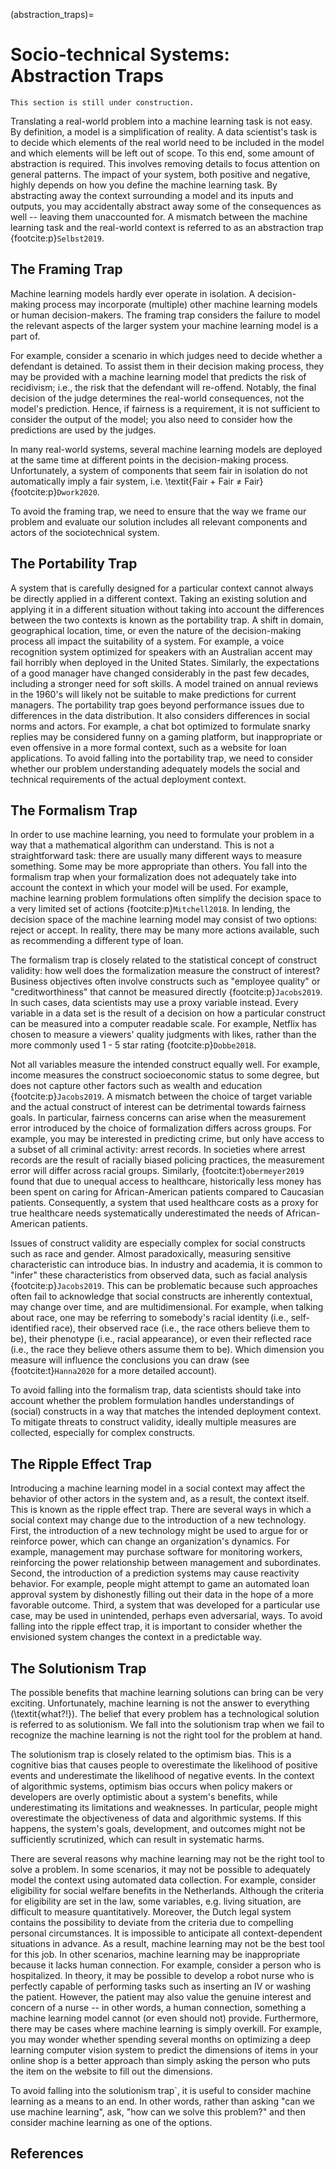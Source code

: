 (abstraction_traps)=

# Socio-technical Systems: Abstraction Traps

```{warning}
This section is still under construction.
```

Translating a real-world problem into a machine learning task is not easy. By definition, a model is a simplification of reality. A data scientist's task is to decide which elements of the real world need to be included in the model and which elements will be left out of scope. To this end, some amount of abstraction is required. This involves removing details to focus attention on general patterns. The impact of your system, both positive and negative, highly depends on how you define the machine learning task. By abstracting away the context surrounding a model and its inputs and outputs, you may accidentally abstract away some of the consequences as well -- leaving them unaccounted for. A mismatch between the machine learning task and the real-world context is referred to as an abstraction trap {footcite:p}`Selbst2019`.

## The Framing Trap

Machine learning models hardly ever operate in isolation. A decision-making process may incorporate (multiple) other machine learning models or human decision-makers. The framing trap considers the failure to model the relevant aspects of the larger system your machine learning model is a part of.

For example, consider a scenario in which judges need to decide whether a defendant is detained. To assist them in their decision making process, they may be provided with a machine learning model that predicts the risk of recidivism; i.e., the risk that the defendant will re-offend. Notably, the final decision of the judge determines the real-world consequences, not the model's prediction. Hence, if fairness is a requirement, it is not sufficient to consider the output of the model; you also need to consider how the predictions are used by the judges.

In many real-world systems, several machine learning models are deployed at the same time at different points in the decision-making process. Unfortunately, a system of components that seem fair in isolation do not automatically imply a fair system, i.e. \textit{Fair + Fair $\neq$ Fair} {footcite:p}`Dwork2020`.

To avoid the framing trap, we need to ensure that the way we frame our problem and evaluate our solution includes all relevant components and actors of the sociotechnical system.

## The Portability Trap

A system that is carefully designed for a particular context cannot always be directly applied in a different context. Taking an existing solution and applying it in a different situation without taking into account the differences between the two contexts is known as the portability trap. A shift in domain, geographical location, time, or even the nature of the decision-making process all impact the suitability of a system. For example, a voice recognition system optimized for speakers with an Australian accent may fail horribly when deployed in the United States. Similarly, the expectations of a good manager have changed considerably in the past few decades, including a stronger need for soft skills. A model trained on annual reviews in the 1960's will likely not be suitable to make predictions for current managers. The portability trap goes beyond performance issues due to differences in the data distribution. It also considers differences in social norms and actors. For example, a chat bot optimized to formulate snarky replies may be considered funny on a gaming platform, but inappropriate or even offensive in a more formal context, such as a website for loan applications. To avoid falling into the portability trap, we need to consider whether our problem understanding adequately models the social and technical requirements of the actual deployment context.

## The Formalism Trap

In order to use machine learning, you need to formulate your problem in a way that a mathematical algorithm can understand. This is not a straightforward task: there are usually many different ways to measure something. Some may be more appropriate than others. You fall into the formalism trap when your formalization does not adequately take into account the context in which your model will be used. For example, machine learning problem formulations often simplify the decision space to a very limited set of actions {footcite:p}`Mitchell2018`. In lending, the decision space of the machine learning model may consist of two options: reject or accept. In reality, there may be many more actions available, such as recommending a different type of loan.

The formalism trap is closely related to the statistical concept of construct validity: how well does the formalization measure the construct of interest? Business objectives often involve constructs such as "employee quality" or "creditworthiness" that cannot be measured directly {footcite:p}`Jacobs2019`. In such cases, data scientists may use a proxy variable instead. Every variable in a data set is the result of a decision on how a particular construct can be measured into a computer readable scale. For example, Netflix has chosen to measure a viewers' quality judgments with likes, rather than the more commonly used 1 - 5 star rating {footcite:p}`Dobbe2018`.

Not all variables measure the intended construct equally well. For example, income measures the construct socioeconomic status to some degree, but does not capture other factors such as wealth and education {footcite:p}`Jacobs2019`. A mismatch between the choice of target variable and the actual construct of interest can be detrimental towards fairness goals. In particular, fairness concerns can arise when the measurement error introduced by the choice of formalization differs across groups. For example, you may be interested in predicting crime, but only have access to a subset of all criminal activity: arrest records. In societies where arrest records are the result of racially biased policing practices, the measurement error will differ across racial groups. Similarly, {footcite:t}`obermeyer2019` found that due to unequal access to healthcare, historically less money has been spent on caring for African-American patients compared to Caucasian patients. Consequently, a system that used healthcare costs as a proxy for true healthcare needs systematically underestimated the needs of African-American patients.

Issues of construct validity are especially complex for social constructs such as race and gender. Almost paradoxically, measuring sensitive characteristic can introduce bias. In industry and academia, it is common to "infer" these characteristics from observed data, such as facial analysis {footcite:p}`Jacobs2019`. This can be problematic because such approaches often fail to acknowledge that social constructs are inherently contextual, may change over time, and are multidimensional. For example, when talking about race, one may be referring to somebody's racial identity (i.e., self-identified race), their observed race (i.e., the race others believe them to be), their phenotype (i.e., racial appearance), or even their reflected race (i.e., the race they believe others assume them to be). Which dimension you measure will influence the conclusions you can draw (see {footcite:t}`Hanna2020` for a more detailed account).

To avoid falling into the formalism trap, data scientists should take into account whether the problem formulation handles understandings of (social) constructs in a way that matches the intended deployment context. To mitigate threats to construct validity, ideally multiple measures are collected, especially for complex constructs.

## The Ripple Effect Trap

Introducing a machine learning model in a social context may affect the behavior of other actors in the system and, as a result, the context itself. This is known as the ripple effect trap. There are several ways in which a social context may change due to the introduction of a new technology. First, the introduction of a new technology might be used to argue for or reinforce power, which can change an organization's dynamics. For example, management may purchase software for monitoring workers, reinforcing the power relationship between management and subordinates. Second, the introduction of a prediction systems may cause reactivity behavior. For example, people might attempt to game an automated loan approval system by dishonestly filling out their data in the hope of a more favorable outcome. Third, a system that was developed for a particular use case, may be used in unintended, perhaps even adversarial, ways. To avoid falling into the ripple effect trap, it is important to consider whether the envisioned system changes the context in a predictable way.

## The Solutionism Trap

The possible benefits that machine learning solutions can bring can be very exciting. Unfortunately, machine learning is not the answer to everything (\textit{what?!}). The belief that every problem has a technological solution is referred to as solutionism. We fall into the solutionism trap when we fail to recognize the machine learning is not the right tool for the problem at hand.

The solutionism trap is closely related to the optimism bias. This is a cognitive bias that causes people to overestimate the likelihood of positive events and underestimate the likelihood of negative events. In the context of algorithmic systems, optimism bias occurs when policy makers or developers are overly optimistic about a system's benefits, while underestimating its limitations and weaknesses. In particular, people might overestimate the objectiveness of data and algorithmic systems. If this happens, the system's goals, development, and outcomes might not be sufficiently scrutinized, which can result in systematic harms.

There are several reasons why machine learning may not be the right tool to solve a problem. In some scenarios, it may not be possible to adequately model the context using automated data collection. For example, consider eligibility for social welfare benefits in the Netherlands. Although the criteria for eligibility are set in the law, some variables, e.g. living situation, are difficult to measure quantitatively. Moreover, the Dutch legal system contains the possibility to deviate from the criteria due to compelling personal circumstances. It is impossible to anticipate all context-dependent situations in advance. As a result, machine learning may not be the best tool for this job. In other scenarios, machine learning may be inappropriate because it lacks human connection. For example, consider a person who is hospitalized. In theory, it may be possible to develop a robot nurse who is perfectly capable of performing tasks such as inserting an IV or washing the patient. However, the patient may also value the genuine interest and concern of a nurse -- in other words, a human connection, something a machine learning model cannot (or even should not) provide. Furthermore, there may be cases where machine learning is simply overkill. For example, you may wonder whether spending several months on optimizing a deep learning computer vision system to predict the dimensions of items in your online shop is a better approach than simply asking the person who puts the item on the website to fill out the dimensions.

To avoid falling into the solutionism trap`, it is useful to consider machine learning as a means to an end. In other words, rather than asking "can we use machine learning", ask, "how can we solve this problem?" and then consider machine learning as one of the options.

<!--
## Deployment
Once the system is deployed, it may be used, interpreted, or interacted with inappropriately, resulting in unfair outcomes {footcite:p}`Friedman1996`. The underlying cause of these outcomes is a mismatch between the system's design and the context in which it will be applied.

### Usage
The system may be used in a context for which it was not (properly) designed, in which case we fall into the portability trap. For example, a toxic language detection model trained on tweets may not be suitable for a platform such as TikTok, where the average user is much younger and may use different language (tone, words, etc.) than an average Twitter user. Note that this type of bias can also accrue over time due to changing populations and behaviors, in which case it can be seen as a form of concept drift.

### Interpretation
Interaction of stakeholders with the system can be a source of unfairness. A decision-maker may interpret the model's output differently for different groups, due to social bias and confirmation bias. For example, a judge may weigh a high risk score more heavily for a black defendant compared to a white defendant, due to (unconscious) social bias. This bias, which can be attributed to falling into the framing trap, can be mitigated by taking into account stakeholder interactions during the system's design and evaluation.

### Interaction: Reinforcing Feedback Loops
In systems that learn from user interactions, users can introduce social bias. For example, consider a chat bot that learns dynamically. Without safeguards against toxicity, users might teach it to use obscene or otherwise offensive language, resulting in denigration harm. This type of bias can be avoided by putting checks in place to identify malicious intent towards the system.

Feedback mechanisms that amplify an effect are called reinforcing feedback loops. In the context of fairness, it refers to the amplification of existing (historical) biases when new data is collected based on the output of a biased model.

```{admonition} *Example:* A Reinforcing Feedback Loop in Predictive Policing

Lets imagine there is a police station that is responsible for two neighborhoods, $A$ and $B$. Now lets imagine a predictive policing system that allocates police officers to the neighborhoods based on the predicted crime rate in each neighborhood. In this example, the true crime rates of the neighborhoods are equal. However, due to the randomness, we have collected slightly more crime data in neighborhood $A$ than than in neighborhood $B$ at the time the prediction model is trained. Consequently, the model predicts more crime in neighborhood $A$ than in neighborhood $B$. Based on this prediction, we send more police officers to neighborhood $A$. Consequently, more crime will be detected in neighborhood $A$ -- even though the true crime rates are the same. If we retrain our model on the newly collected crime data, even more police officers will be allocated to neighborhood $A$ and even more crime is detected. And so the feedback loop continues...
```

A consequence of these feedback loops is that people can form erroneous beliefs based on the data. For example, after the introduction of the predictive policing system in our example, police officers may believe that neighborhood $A$ truly has a bigger crime problem than neighborhood $B$. A failure to anticipate on feedback loops can be particularly risky for automated decision-making systems, in which bias can propagate quickly over time.

A specific instance of feedback loops that recommender systems may suffer from is popularity bias`. If people tend to click on highly ranked items more often, this can lead the algorithm to rank popular items even higher and disregard less popular items that may be just as valuable to the user.
One way to investigate feedback loops is through simulation. Developing an accurate simulation of a sociotechnical system is difficult and requires a lot of domain expertise. Alternatively, we may borrow approaches from the field of system dynamics {footcite:p}`martin2020extending` and causal modeling.

 -->

## References

```{footbibliography}

```
